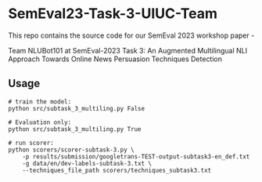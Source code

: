 # SemEval23-Task-3-UIUC-Team

This repo contains the source code for our SemEval 2023 workshop paper - 

Team NLUBot101 at SemEval-2023 Task 3: An Augmented Multilingual NLI Approach Towards Online News Persuasion Techniques Detection

## Usage

```
# train the model:
python src/subtask_3_multiling.py False

# Evaluation only:
python src/subtask_3_multiling.py True

# run scorer:
python scorers/scorer-subtask-3.py \
    -p results/submission/googletrans-TEST-output-subtask3-en_def.txt 
    -g data/en/dev-labels-subtask-3.txt \
    --techniques_file_path scorers/techniques_subtask3.txt

```
